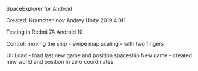 SpaceExplorer for Android

Created: Kramcheninov Andrey
Unity 2019.4.0f1

Testing in Redmi 7A Android 10

Сontrol: moving the ship - swipe
map scaling - with two fingers

UI: Load - load last new game and position spaceship
New game - created new world and position in zero coordinates